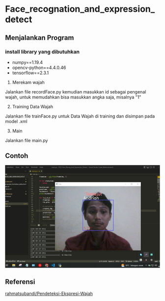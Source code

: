 # Face_recognation_and_expression_detect

## Menjalankan Program

### install library yang dibutuhkan

- numpy==1.19.4
- opencv-python==4.4.0.46
- tensorflow==2.3.1

1. Merekam wajah

Jalankan file recordFace.py kemudian masukkan id sebagai pengenal wajah, untuk memudahkan bisa masukkan angka saja, misalnya "1"

2. Training Data Wajah

Jalankan file trainFace.py untuk Data Wajah di training dan disimpan pada model .xml

3. Main

Jalankan file main.py

## Contoh

![Me](Screenshot_55.png)

## Referensi

[rahmatsubandi/Pendeteksi-Ekspresi-Wajah](https://github.com/rahmatsubandi/Pendeteksi-Ekspresi-Wajah)
